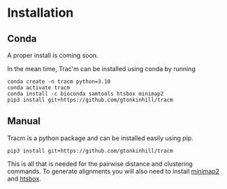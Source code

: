 # Installation

## Conda

A proper install is coming soon.

In the mean time, Trac'm can be installed using conda by running

```
conda create -n tracm python=3.10
conda activate tracm
conda install -c bioconda samtools htsbox minimap2
pip3 install git+https://github.com/gtonkinhill/tracm
```

## Manual

Tracm is a python package and can be installed easily using pip. 

```
pip3 install git+https://github.com/gtonkinhill/tracm
```

This is all that is needed for the pairwise distance and clustering commands. To generate alignments you will also need to install [minimap2](https://github.com/lh3/minimap2) and [htsbox](https://github.com/lh3/htsbox).

